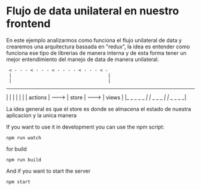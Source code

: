 Flujo de data unilateral en nuestro frontend
============================================

En este ejemplo analizarmos como funciona el flujo unilateral de data y crearemos una arquitectura bassada en "redux", la idea es entender como funciona
ese tipo de librerias de manera interna y de esta forma tener un mejor entendimiento del manejo de data de manera unilateral.
 

     < - - - < - - - < - - - - < - - - < - 
     |                                    |
     |                                    |
_ _ _ _ _ _ _      _ _ _ _ _ _       _ _ _ _ _ _
|           |      |         |       |         |
|  actions  | ---> |  store  | --->  |  views  |
|_ _ _ _ _ _|      |_ _ _ _ _|       |_ _ _ _ _|


La idea general es que el store es donde se almacena el estado de nuestra aplicacion y la unica manera 

If you want to use it in development you can use the npm script:

```
npm run watch
```

for build

```
npm run build
```

And if you want to start the server

```
npm start
```
